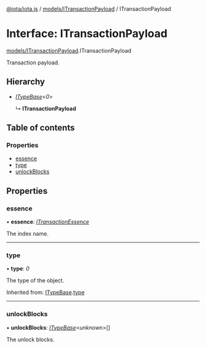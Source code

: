 [@iota/iota.js](../../README.md) / [models/ITransactionPayload](../../modules/models_itransactionpayload.md) / ITransactionPayload

# Interface: ITransactionPayload

[models/ITransactionPayload](../../modules/models_itransactionpayload.md).ITransactionPayload

Transaction payload.

## Hierarchy

* [*ITypeBase*](itypebase.itypebase.md)<*0*\>

  ↳ **ITransactionPayload**

## Table of contents

### Properties

- [essence](itransactionpayload.itransactionpayload.md#essence)
- [type](itransactionpayload.itransactionpayload.md#type)
- [unlockBlocks](itransactionpayload.itransactionpayload.md#unlockblocks)

## Properties

### essence

• **essence**: [*ITransactionEssence*](itransactionessence.itransactionessence.md)

The index name.

___

### type

• **type**: *0*

The type of the object.

Inherited from: [ITypeBase](itypebase.itypebase.md).[type](itypebase.itypebase.md#type)

___

### unlockBlocks

• **unlockBlocks**: [*ITypeBase*](itypebase.itypebase.md)<*unknown*\>[]

The unlock blocks.
